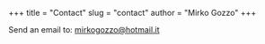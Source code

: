 +++
title = "Contact"
slug = "contact"
author = "Mirko Gozzo"
+++

Send an email to: mirkogozzo@hotmail.it